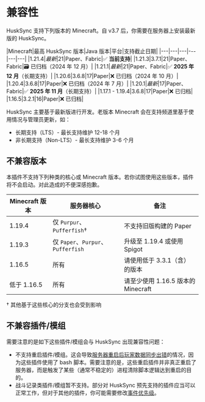 # 兼容性

HuskSync 支持下列版本的 Minecraft。自 v3.7 后，你需要在服务器上安装最新版的 HuskSync。

|Minecraft|最高 HuskSync 版本|Java 版本|平台|支持截止日期|
|---|---|---|---|---|---|
|1.21.4|*最新*|21|Paper、Fabric|✅ **当前支持**|
|1.21.3|3.7.1|21|Paper、Fabric|🗃️ 已归档（2024 年 12 月）|
|1.21.1|*最新*|21|Paper、Fabric|✅ **2025 年 12 月**（长期支持）|
|1.20.6|3.6.8|17|Paper|❌ 已归档（2024 年 10 月）|
|1.20.4|3.6.8|17|Paper|❌ 已归档（2024 年 7 月）|
|1.20.1|*最新*|17|Paper、Fabric|✅ **2025 年 11 月**（长期支持）|
|1.17.1 - 1.19.4|3.6.8|17|Paper|❌ 已归档|
|1.16.5|3.2.1|16|Paper|❌ 已归档|

HuskSync 主要基于最新版进行开发。老版本 Minecraft 会在支持频道里基于使用情况与管理员更新，如：

* 长期支持（LTS）- 最长支持维护 12-18 个月
* 非长期支持（Non-LTS）- 最长支持维护 3-6 个月

## 不兼容版本

本插件不支持下列种类的核心或 Minecraft 版本。若你试图使用这些版本，插件将不会启动。对此造成的不便深感抱歉。

|Minecraft 版本|服务器核心|备注|
|---|---|---|
|1.19.4|仅 `Purpur`、`Pufferfish`†|不支持旧版构建的 Paper|
|1.19.3|仅 `Paper`、`Purpur`、`Pufferfish`|升级至 1.19.4 或使用 Spigot|
|1.16.5|所有|请使用低于 3.3.1（含）的版本|
|低于 1.16.5|所有|请至少使用 1.16.5 版本的 Minecraft|

† 其他基于这些核心的分支也会受到影响

## 不兼容插件/模组

需要注意的是如下这些插件/模组会与 HuskSync 出现兼容性问题：

* 不支持重启插件/模组。这会导致[服务器重启后玩家数据同步出错](guides.troubleshooting.md#服务器重启后玩家数据同步出错)的情况，因为这些插件使用了 bash 脚本。需要注意的是，这些重启插件并非真正重启了服务器，而是触发了某些（通常不稳定的）进程清除脚本逻辑达到重启的目的。
* 战斗记录类插件/模组暂不支持。部分对 HuskSync 预先支持的插件应当可以正常工作，但对于其他的插件，你可能需要修改[事件优先级](documentation.event-priorties.md)。